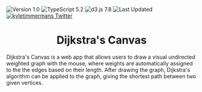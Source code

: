 ![Version 1.0](https://img.shields.io/badge/version-v1.0-lightblue.svg)
![TypeScript 5.2](https://img.shields.io/badge/TypeScript-5.2-3078C6.svg)
![d3.js 7.8](https://img.shields.io/badge/d3.js-7.8-EE7234.svg)
![Last Updated](https://img.shields.io/github/last-commit/kyletimmermans/dijkstrascanvas?color=success)
[![kyletimmermans Twitter](http://img.shields.io/twitter/url/http/shields.io.svg?style=social&label=Follow)](https://twitter.com/kyletimmermans)


# <div align="center">Dijkstra's Canvas</div>

Dijkstra's Canvas is a web app that allows users to draw a visual undirected weighted graph with the mouse,
where weights are automatically assigned to the the edges based on their length. After drawing the graph, Dijkstra's algorithm
can be applied to the graph, giving the shortest path between two given vertices.
